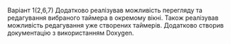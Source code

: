 ﻿Варіант 1(2,6,7)
Додатково реалізував можливість перегляду та редагування вибраного таймера в окремому вікні.
Також реалізував можливість редагування уже створених таймерів.
Додатково створив документацію з використанням Doxygen.

